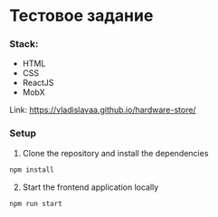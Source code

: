 # Тестовое задание

### Stack:

- HTML
- CSS
- ReactJS
- MobX

Link: https://vladislavaa.github.io/hardware-store/

### Setup

1. Clone the repository and install the dependencies

```bash
npm install
```

2. Start the frontend application locally

```bash
npm run start
```
